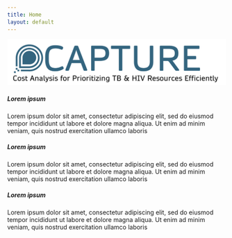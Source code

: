 ```yaml
---
title: Home
layout: default
---
```


<div class="hero mb-3">
  <img class="mb-3" src="assets/capture.png"/>
</div>

<div class="row row-cols-1 row-cols-md-3 g-4">
  <div class="col">
    <div class="card h-100 shadow-sm">
      <div class="card-body">
        <h5 class="card-title">Lorem ipsum</h5>
        <p class="card-text">Lorem ipsum dolor sit amet, consectetur adipiscing elit, sed do eiusmod tempor incididunt ut labore et dolore magna aliqua. Ut enim ad minim veniam, quis nostrud exercitation ullamco laboris </p>
        <a href="https://example.com/" class="stretched-link" target="_blank" rel="noopener"></a>
      </div>
    </div>
  </div>

  <div class="col">
    <div class="card h-100 shadow-sm">
      <div class="card-body">
        <h5 class="card-title">Lorem ipsum</h5>
        <p class="card-text">Lorem ipsum dolor sit amet, consectetur adipiscing elit, sed do eiusmod tempor incididunt ut labore et dolore magna aliqua. Ut enim ad minim veniam, quis nostrud exercitation ullamco laboris </p>
        <a href="https://example.com/" class="stretched-link" target="_blank" rel="noopener"></a>
      </div>
    </div>
  </div>

  <div class="col">
    <div class="card h-100 shadow-sm">
      <div class="card-body">
        <h5 class="card-title">Lorem ipsum</h5>
        <p class="card-text">Lorem ipsum dolor sit amet, consectetur adipiscing elit, sed do eiusmod tempor incididunt ut labore et dolore magna aliqua. Ut enim ad minim veniam, quis nostrud exercitation ullamco laboris </p>
        <a href="https://example.com/" class="stretched-link" target="_blank" rel="noopener"></a>
      </div>
    </div>
  </div>
</div>
